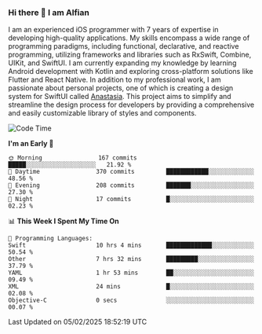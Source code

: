 ### Hi there 👋 I am Alfian
I am an experienced iOS programmer with 7 years of expertise in developing high-quality applications. My skills encompass a wide range of programming paradigms, including functional, declarative, and reactive programming, utilizing frameworks and libraries such as RxSwift, Combine, UIKit, and SwiftUI. I am currently expanding my knowledge by learning Android development with Kotlin and exploring cross-platform solutions like Flutter and React Native. In addition to my professional work, I am passionate about personal projects, one of which is creating a design system for SwiftUI called [Anastasia](https://github.com/alfian0/Anastasia). This project aims to simplify and streamline the design process for developers by providing a comprehensive and easily customizable library of styles and components.

<!--START_SECTION:waka-->
![Code Time](http://img.shields.io/badge/Code%20Time-460%20hrs%206%20mins-blue)

**I'm an Early 🐤** 

```text
🌞 Morning                167 commits         █████░░░░░░░░░░░░░░░░░░░░   21.92 % 
🌆 Daytime                370 commits         ████████████░░░░░░░░░░░░░   48.56 % 
🌃 Evening                208 commits         ███████░░░░░░░░░░░░░░░░░░   27.30 % 
🌙 Night                  17 commits          █░░░░░░░░░░░░░░░░░░░░░░░░   02.23 % 
```


📊 **This Week I Spent My Time On** 

```text
💬 Programming Languages: 
Swift                    10 hrs 4 mins       █████████████░░░░░░░░░░░░   50.54 % 
Other                    7 hrs 32 mins       █████████░░░░░░░░░░░░░░░░   37.79 % 
YAML                     1 hr 53 mins        ██░░░░░░░░░░░░░░░░░░░░░░░   09.49 % 
XML                      24 mins             █░░░░░░░░░░░░░░░░░░░░░░░░   02.08 % 
Objective-C              0 secs              ░░░░░░░░░░░░░░░░░░░░░░░░░   00.07 % 
```


 Last Updated on 05/02/2025 18:52:19 UTC
<!--END_SECTION:waka-->
